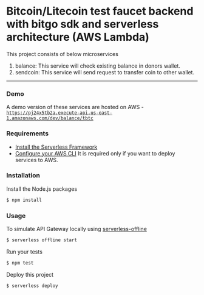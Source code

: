 # Bitcoin/Litecoin test faucet backend with bitgo sdk and serverless architecture (AWS Lambda)

This project consists of below microservices

1. balance: This service will check existing balance in donors wallet.
2. sendcoin: This service will send request to transfer coin to other wallet.

---

### Demo

A demo version of these services are hosted on AWS - [`https://pj24x5tb2a.execute-api.us-east-1.amazonaws.com/dev/balance/tbtc`](https://pj24x5tb2a.execute-api.us-east-1.amazonaws.com/dev/balance/tbtc)

### Requirements

- [Install the Serverless Framework](https://serverless.com/framework/docs/providers/aws/guide/installation/)
- [Configure your AWS CLI](https://serverless.com/framework/docs/providers/aws/guide/credentials/) It is required only if you want to deploy services to AWS.

### Installation

Install the Node.js packages

``` bash
$ npm install
```

### Usage

To simulate API Gateway locally using [serverless-offline](https://github.com/dherault/serverless-offline)

``` bash
$ serverless offline start
```

Run your tests

``` bash
$ npm test
```

Deploy this project

``` bash
$ serverless deploy
```
